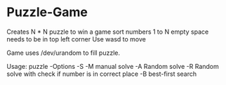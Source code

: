 # Puzzle-Game

Creates N * N puzzle to win a game sort numbers 1 to N empty space needs to be in top left corner
Use wasd to move

Game uses /dev/urandom to fill puzzle.

Usage: puzzle -Options -S <size>
    -M manual solve
    -A Random solve
    -R Random solve with check if number is in correct place
    -B best-first search
